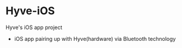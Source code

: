 # Hyve-iOS

Hyve's iOS app project
- iOS app pairing up with Hyve(hardware) via Bluetooth technology
